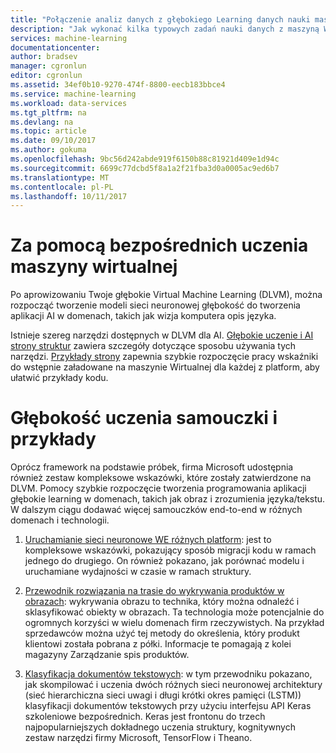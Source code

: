 ```yaml
---
title: "Połączenie analiz danych z głębokiego Learning danych nauki maszyny wirtualnej na platformie Azure | Dokumentacja firmy Microsoft"
description: "Jak wykonać kilka typowych zadań nauki danych z maszyną Wirtualną głębokie Learning danych nauki."
services: machine-learning
documentationcenter: 
author: bradsev
manager: cgronlun
editor: cgronlun
ms.assetid: 34ef0b10-9270-474f-8800-eecb183bbce4
ms.service: machine-learning
ms.workload: data-services
ms.tgt_pltfrm: na
ms.devlang: na
ms.topic: article
ms.date: 09/10/2017
ms.author: gokuma
ms.openlocfilehash: 9bc56d242abde919f6150b88c81921d409e1d94c
ms.sourcegitcommit: 6699c77dcbd5f8a1a2f21fba3d0a0005ac9ed6b7
ms.translationtype: MT
ms.contentlocale: pl-PL
ms.lasthandoff: 10/11/2017
---
```

# <a name="using-the-deep-learning-virtual-machine"></a>Za pomocą bezpośrednich uczenia maszyny wirtualnej

Po aprowizowaniu Twoje głębokie Virtual Machine Learning (DLVM), można rozpocząć tworzenie modeli sieci neuronowej głębokość do tworzenia aplikacji AI w domenach, takich jak wizja komputera opis języka. 

Istnieje szereg narzędzi dostępnych w DLVM dla AI. [Głębokie uczenie i AI strony struktur](dsvm-deep-learning-ai-frameworks.md) zawiera szczegóły dotyczące sposobu używania tych narzędzi. [Przykłady strony](dsvm-samples-and-walkthroughs.md) zapewnia szybkie rozpoczęcie pracy wskaźniki do wstępnie załadowane na maszynie Wirtualnej dla każdej z platform, aby ułatwić przykłady kodu. 

# <a name="deep-learning-tutorials-and-walkthroughs"></a>Głębokość uczenia samouczki i przykłady

Oprócz framework na podstawie próbek, firma Microsoft udostępnia również zestaw kompleksowe wskazówki, które zostały zatwierdzone na DLVM. Pomocy szybkie rozpoczęcie tworzenia programowania aplikacji głębokie learning w domenach, takich jak obraz i zrozumienia języka/tekstu. W dalszym ciągu dodawać więcej samouczków end-to-end w różnych domenach i technologii.   

1. [Uruchamianie sieci neuronowe WE różnych platform](https://github.com/ilkarman/DeepLearningFrameworks): jest to kompleksowe wskazówki, pokazujący sposób migracji kodu w ramach jednego do drugiego. On również pokazano, jak porównać modelu i uruchamiane wydajności w czasie w ramach struktury. 

2. [Przewodnik rozwiązania na trasie do wykrywania produktów w obrazach](https://github.com/Azure/cortana-intelligence-product-detection-from-images): wykrywania obrazu to technika, który można odnaleźć i sklasyfikować obiekty w obrazach. Ta technologia może potencjalnie do ogromnych korzyści w wielu domenach firm rzeczywistych. Na przykład sprzedawców można użyć tej metody do określenia, który produkt klientowi została pobrana z półki. Informacje te pomagają z kolei magazyny Zarządzanie spis produktów. 

3. [Klasyfikacja dokumentów tekstowych](https://github.com/anargyri/lstm_han): w tym przewodniku pokazano, jak skompilować i uczenia dwóch różnych sieci neuronowej architektury (sieć hierarchiczna sieci uwagi i długi krótki okres pamięci (LSTM)) klasyfikacji dokumentów tekstowych przy użyciu interfejsu API Keras szkoleniowe bezpośrednich. Keras jest frontonu do trzech najpopularniejszych dokładnego uczenia struktury, kognitywnych zestaw narzędzi firmy Microsoft, TensorFlow i Theano.



